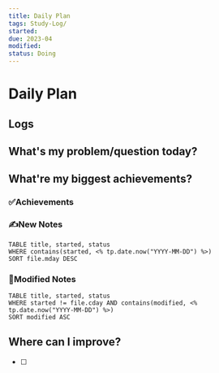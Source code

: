 ```yaml
---
title: Daily Plan
tags: Study-Log/
started: 
due: 2023-04
modified: 
status: Doing
---
```

# Daily Plan
## Logs

## What's my problem/question today?

## What're my biggest achievements?
### ✅Achievements

### ✍️New Notes

```dataview
TABLE title, started, status
WHERE contains(started, <% tp.date.now("YYYY-MM-DD") %>)
SORT file.mday DESC
```

### 📝Modified Notes

```dataview
TABLE title, started, status
WHERE started != file.cday AND contains(modified, <% tp.date.now("YYYY-MM-DD") %>)
SORT modified ASC
```

## Where can I improve?
- [ ] 
